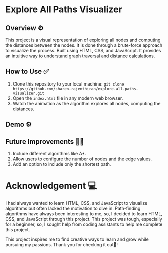# Explore All Paths Visualizer 

## Overview ⚙️
This project is a visual representation of exploring all nodes and computing the distances between the nodes. It is done through a brute-force approach to visualize the process. Built using HTML, CSS, and JavaScript. It provides an intuitive way to understand graph traversal and distance calculations. 

## How to Use ✅
1. Clone this repository to your local machine:
     `git clone https://github.com/sharen-rajenthiran/explore-all-paths-visualizer.git`
2. Open the `index.html` file in any modern web browser.
3. Watch the animation as the algorithm explores all nodes, computing the distances.

## Demo ⚙️



## Future Improvements ✍🏻
1. Include different algorithms like A*.
2. Allow users to configure the number of nodes and the edge values.
3. Add an option to include only the shortest path.

# Acknowledgement 💻
I had always wanted to learn HTML, CSS, and JavaScript to visualize algorithms but often lacked the motivation to dive in. Path-finding algorithms have always been interesting to me, so, I decided to learn HTML, CSS, and JavaScript through this project. This project was tough, especially for a beginner, so, I sought help from coding assistants to help me complete this project. 

This project inspires me to find creative ways to learn and grow while pursuing my passions. Thank you for checking it out👋!
